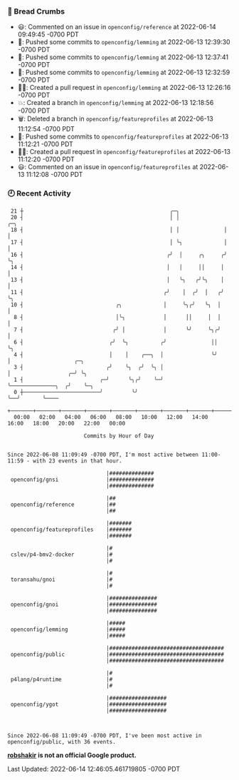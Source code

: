### 🍞 Bread Crumbs

 * 😃: Commented on an issue in `openconfig/reference` at 2022-06-14 09:49:45 -0700 PDT
 * 🚢: Pushed some commits to `openconfig/lemming` at 2022-06-13 12:39:30 -0700 PDT
 * 🚢: Pushed some commits to `openconfig/lemming` at 2022-06-13 12:37:41 -0700 PDT
 * 🚢: Pushed some commits to `openconfig/lemming` at 2022-06-13 12:32:59 -0700 PDT
 * ✍🏼: Created a pull request in `openconfig/lemming` at 2022-06-13 12:26:16 -0700 PDT
 * 💥: Created a branch in `openconfig/lemming` at 2022-06-13 12:18:56 -0700 PDT
 * 🗑: Deleted a branch in `openconfig/featureprofiles` at 2022-06-13 11:12:54 -0700 PDT
 * 🚢: Pushed some commits to `openconfig/featureprofiles` at 2022-06-13 11:12:21 -0700 PDT
 * ✍🏼: Created a pull request in `openconfig/featureprofiles` at 2022-06-13 11:12:20 -0700 PDT
 * 😃: Commented on an issue in `openconfig/featureprofiles` at 2022-06-13 11:12:08 -0700 PDT

### 🕘 Recent Activity
```
 21 ┼                                              ╭─╮
 20 ┤                                              │ │              ╭─╮
 18 ┤                                              │ │              │ │
 17 ┤                                              │ ╰╮             │ │
 16 ┤                                             ╭╯  │     ╭╮     ╭╯ ╰╮
 14 ┤                                             │   │     ││     │   │
 13 ┤                                             │   ╰╮   ╭╯╰╮    │   │
 11 ┤                                            ╭╯    │  ╭╯  │   ╭╯   ╰╮
 10 ┤                             ╭╮             │     ╰╮╭╯   ╰╮  │     │
  8 ┤                             │╰╮            │      ││     │  │     │
  7 ┤                            ╭╯ │            │      ╰╯     ╰╮╭╯     │
  6 ┤                           ╭╯  ╰╮          ╭╯              ││      ╰╮
  4 ┤                           │    │    ╭──╮  │               ╰╯       │                    ╭─╮
  3 ┤                          ╭╯    ╰╮  ╭╯  ╰╮ │                        │                  ╭─╯ ╰╮
  1 ┤                        ╭─╯      ╰╮╭╯    ╰─╯                        ╰──────────────╮  ╭╯    ╰─╮
  0 ┼────────────────────────╯         ╰╯                                               ╰──╯       ╰────
    +───────+───────+───────+───────+───────+───────+───────+───────+───────+───────+───────+───────+────
  00:00   02:00   04:00   06:00   08:00   10:00   12:00   14:00   16:00   18:00   20:00   22:00   00:00   

						Commits by Hour of Day


Since 2022-06-08 11:09:49 -0700 PDT, I'm most active between 11:00-11:59 - with 23 events in that hour.

```



```
                               |##############
 openconfig/gnsi               |##############
                               |##############

                               |##
 openconfig/reference          |##
                               |##

                               |#######
 openconfig/featureprofiles    |#######
                               |#######

                               |#
 cslev/p4-bmv2-docker          |#
                               |#

                               |#
 toransahu/gnoi                |#
                               |#

                               |###############
 openconfig/gnoi               |###############
                               |###############

                               |#####
 openconfig/lemming            |#####
                               |#####

                               |####################################
 openconfig/public             |####################################
                               |####################################

                               |#
 p4lang/p4runtime              |#
                               |#

                               |##################
 openconfig/ygot               |##################
                               |##################



Since 2022-06-08 11:09:49 -0700 PDT, I've been most active in openconfig/public, with 36 events.

```
**[robshakir](mailto:robjs@google.com) is not an official Google product.**  


Last Updated: 2022-06-14 12:46:05.461719805 -0700 PDT
